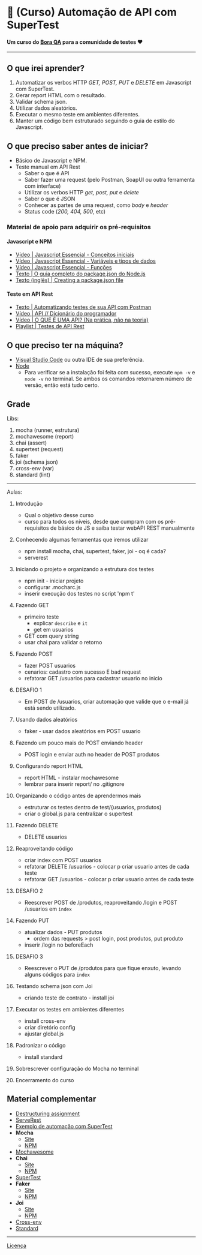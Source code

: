 # 📖 (Curso) Automação de API com SuperTest

#### Um curso do [Bora QA](http://boraqa.org) para a comunidade de testes ❤️
___

## O que irei aprender?

1. Automatizar os verbos HTTP _GET, POST, PUT_ e _DELETE_ em Javascript com SuperTest.
1. Gerar report HTML com o resultado.
1. Validar schema json.
1. Utilizar dados aleatórios.
1. Executar o mesmo teste em ambientes diferentes.
1. Manter um código bem estruturado seguindo o guia de estilo do Javascript.

## O que preciso saber antes de iniciar?

- Básico de Javascript e NPM.
- Teste manual em API Rest
  - Saber o que é API
  - Saber fazer uma request (pelo Postman, SoapUI ou outra ferramenta com interface)
  - Utilizar os verbos HTTP _get, post, put_ e _delete_
  - Saber o que é JSON
  - Conhecer as partes de uma request, como _body_ e _header_
  - Status code (_200, 404, 500_, etc)

### Material de apoio para adquirir os pré-requisitos

#### Javascript e NPM
- [Vídeo | Javascript Essencial - Conceitos iniciais](https://youtu.be/ipHuSfOYhwA?list=PLInBAd9OZCzxl38aAYdyoMHVg0xCgxrRx)
- [Vídeo | Javascript Essencial - Variáveis e tipos de dados](https://youtu.be/ZW02MWzZXPE?list=PLInBAd9OZCzxl38aAYdyoMHVg0xCgxrRx)
- [Vídeo | Javascript Essencial - Funções](https://youtu.be/TWmlIbvTjRo?list=PLInBAd9OZCzxl38aAYdyoMHVg0xCgxrRx)
- [Texto | O guia completo do package.json do Node.js](https://www.luiztools.com.br/post/o-guia-completo-do-package-json-do-node-js/)
- [Texto (inglês) | Creating a package.json file](https://docs.npmjs.com/creating-a-package-json-file)

#### Teste em API Rest
- [Texto | Automatizando testes de sua API com Postman](https://medium.com/assertqualityassurance/automatizando-sua-api-com-postman-64a72185e1e6)
- [Vídeo | API // Dicionário do programador](https://www.youtube.com/watch?v=vGuqKIRWosk)
- [Vídeo | O QUE É UMA API? (Na prática, não na teoria)](https://www.youtube.com/watch?v=3LHSyha0xN0)
- [Playlist | Testes de API Rest](https://www.youtube.com/watch?v=VA7uEDtMdBM&list=PLf8x7B3nFTl1hYsgnXaZnXa4V5DHDd4fa)

## O que preciso ter na máquina?

- [Visual Studio Code](https://code.visualstudio.com/) ou outra IDE de sua preferência.
- [Node](https://nodejs.org/en/download/)
  - Para verificar se a instalação foi feita com sucesso, execute `npm -v` e `node -v` no terminal. Se ambos os comandos retornarem número de versão, então está tudo certo.

## Grade

Libs:
1. mocha (runner, estrutura)
1. mochawesome (report)
1. chai (assert)
1. supertest (request)
1. faker
1. joi (schema json)
1. cross-env (var)
1. standard (lint)

---

Aulas:

1. Introdução
    - Qual o objetivo desse curso
    - curso para todos os níveis, desde que cumpram com os pré-requisitos de básico de JS e saiba testar webAPI REST manualmente

1. Conhecendo algumas ferramentas que iremos utilizar
    - npm install mocha, chai, supertest, faker, joi - oq é cada?
    - serverest

1. Iniciando o projeto e organizando a estrutura dos testes
    - npm init - iniciar projeto
    - configurar .mocharc.js
    - inserir execução dos testes no script 'npm t'

1. Fazendo GET
    - primeiro teste 
        - explicar `describe` e `it`
        - get em usuarios
    - GET com query string
    - usar chai para validar o retorno

1. Fazendo POST
    - fazer POST usuarios
    - cenarios: cadastro com sucesso E bad request
    - refatorar GET /usuarios para cadastrar usuario no inicio

1. DESAFIO 1
    - Em POST de /usuarios, criar automação que valide que o e-mail já está sendo utilizado.

1. Usando dados aleatórios
    - faker - usar dados aleatórios em POST usuario

1. Fazendo um pouco mais de POST enviando header
    - POST login e enviar auth no header de POST produtos

1. Configurando report HTML
    - report HTML - instalar mochawesome
    - lembrar para inserir report/ no .gitignore

1. Organizando o código antes de aprendermos mais
    - estruturar os testes dentro de test/{usuarios, produtos}
    - criar o global.js para centralizar o supertest

1. Fazendo DELETE
    - DELETE usuarios

1. Reaproveitando código
    - criar index com POST usuarios
    - refatorar DELETE /usuarios - colocar p criar usuario antes de cada teste
    - refatorar GET /usuarios - colocar p criar usuario antes de cada teste

1. DESAFIO 2
    - Reescrever POST de /produtos, reaproveitando /login e POST /usuarios em `index`

1. Fazendo PUT
    - atualizar dados - PUT produtos
        - ordem das requests > post login, post produtos, put produto
    - inserir /login no beforeEach

1. DESAFIO 3
    - Reescrever o PUT de /produtos para que fique enxuto, levando alguns códigos para `index`

1. Testando schema json com Joi
    - criando teste de contrato - install joi

1. Executar os testes em ambientes diferentes
    - install cross-env 
    - criar diretório config
    - ajustar global.js

1. Padronizar o código
    - install standard

1. Sobrescrever configuração do Mocha no terminal

1. Encerramento do curso

## Material complementar

- [Destructuring assignment](https://developer.mozilla.org/en-US/docs/Web/JavaScript/Reference/Operators/Destructuring_assignment)
- [ServeRest](https://github.com/PauloGoncalvesBH/ServeRest)
- [Exemplo de automação com SuperTest](https://github.com/PauloGoncalvesBH/sample-supertest)
- **Mocha**
    - [Site](https://mochajs.org/)
    - [NPM](https://www.npmjs.com/package/mocha)
- [Mochawesome](https://www.npmjs.com/package/mochawesome)
- **Chai**
    - [Site](https://www.chaijs.com/)
    - [NPM](https://www.npmjs.com/package/chai)
- [SuperTest](https://www.npmjs.com/package/supertest)
- **Faker**
    - [Site](http://marak.github.io/faker.js/)
    - [NPM](https://www.npmjs.com/package/faker)
- **Joi**
    - [Site](https://joi.dev/api/)
    - [NPM](https://www.npmjs.com/package/joi)
- [Cross-env](https://www.npmjs.com/package/cross-env)
- [Standard](https://www.npmjs.com/package/standard)

---

[Licença](https://github.com/Bora-QA/Sobre/blob/master/LICENSE)
